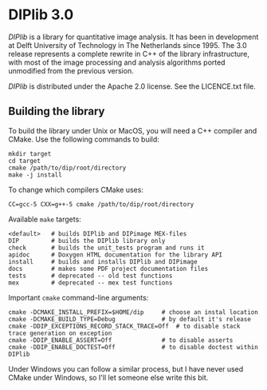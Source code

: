 # DIPlib 3.0

*DIPlib* is a library for quantitative image analysis. It has been in development
at Delft University of Technology in The Netherlands since 1995. The 3.0 release
represents a complete rewrite in C++ of the library infrastructure, with most of
the image processing and analysis algorithms ported unmodified from the previous
version.

*DIPlib* is distributed under the Apache 2.0 license. See the LICENCE.txt file.

## Building the library

To build the library under Unix or MacOS, you will need a C++ compiler and CMake.
Use the following commands to build:

    mkdir target
    cd target
    cmake /path/to/dip/root/directory
    make -j install

To change which compilers CMake uses:

    CC=gcc-5 CXX=g++-5 cmake /path/to/dip/root/directory

Available `make` targets:

    <default>   # builds DIPlib and DIPimage MEX-files
    DIP         # builds the DIPlib library only
    check       # builds the unit_tests program and runs it
    apidoc      # Doxygen HTML documentation for the library API
    install     # builds and installs DIPlib and DIPimage
    docs        # makes some PDF project documentation files
    tests       # deprecated -- old test functions
    mex         # deprecated -- mex test functions

Important `cmake` command-line arguments:

    cmake -DCMAKE_INSTALL_PREFIX=$HOME/dip     # choose an instal location
    cmake -DCMAKE_BUILD_TYPE=Debug             # by default it's release
    cmake -DDIP_EXCEPTIONS_RECORD_STACK_TRACE=Off  # to disable stack trace generation on exception
    cmake -DDIP_ENABLE_ASSERT=Off              # to disable asserts
    cmake -DDIP_ENABLE_DOCTEST=Off             # to disable doctest within DIPlib

Under Windows you can follow a similar process, but I have never used CMake under
Windows, so I'll let someone else write this bit.
